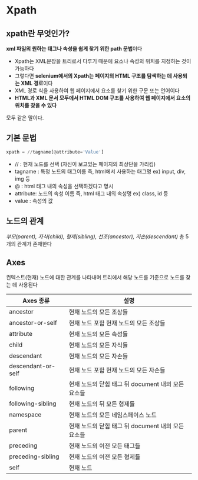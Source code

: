# Xpath

## xpath란 무엇인가?

**xml 파일의 원하는 태그나 속성을 쉽게 찾기 위한 path 문법**이다 

- Xpath는 XML문장을 트리로서 다루기 때문에 요소나 속성의 위치를 지정하는 것이 가능하다
- 그렇다면 **selenium에서의 Xpath는 페이지의 HTML 구조를 탐색하는 데 사용되는 XML 경로**이다
- XML 경로 식을 사용하여 웹 페이지에서 요소를 찾기 위한 구문 또는 언어이다
- **HTML과 XML 문서 모두에서 HTML DOM 구조를 사용하여 웹 페이지에서 요소의 위치를 찾을 수 있다**


모두 같은 말이다. 

## 기본 문법
```python
xpath = //tagname[@attribute='Value']
```

- // : 현재 노드를 선택 (자신이 보고있는 페이지의 최상단을 가리킴)
- tagname : 특정 노드의 태그이름 즉, html에서 사용하는 태그명 ex) input, div, img 등
- @ : html 태그 내의 속성을 선택하겠다고 명시
- attribute: 노드의 속성 이름 즉, html 태그 내의 속성명 ex) class, id 등
- value : 속성의 값

## 노드의 관계
*부모(parent), 자식(child), 형제(sibling), 선조(ancestor), 자손(descendant)* 총 5개의 관계가 존재한다


## Axes
컨텍스트(현재) 노드에 대한 관계를 나타내며 트리에서 해당 노드를 기준으로 노드를 찾는 데 사용된다

|Axes 종류|설명|
|------|---|
|ancestor|현재 노드의 모든 조상들|
|ancestor-or-self|현재 노드 포함 현재 노드의 모든 조상들|
|attribute|현재 노드의 모든 속성들|
|child|현재 노드의 모든 자식들|
|descendant|현재 노드의 모든 자손들|
|descendant-or-self|현재 노드 포함 현재 노드의 모든 자손들|
|following|현재 노드의 닫힘 태그 뒤 document 내의 모든 요소들|
|following-sibling|현재 노드의 뒤 모든 형제들|
|namespace|현재 노드의 모든 네임스페이스 노드|
|parent|현재 노드의 닫힘 태그 뒤 document 내의 모든 요소들|
|preceding|현재 노드의 이전 모든 태그들|
|preceding-sibling|현재 노드의 이전 모든 형제들|
|self|현재 노드|

